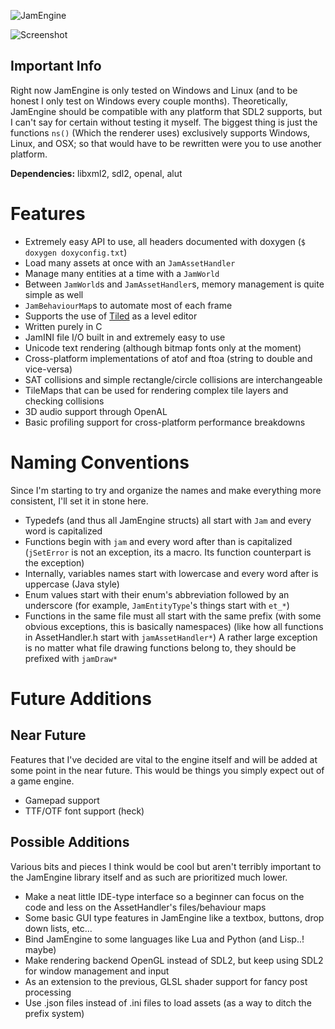 ![JamEngine](https://i.imgur.com/eF0nArB.png)

![Screenshot](https://i.ibb.co/9q7hrSX/screenshot.png)

Important Info
--------------
Right now JamEngine is only tested on Windows and Linux (and to be
honest I only test on Windows every couple months). Theoretically, JamEngine
should be compatible with any platform that SDL2 supports, but I can't
say for certain without testing it myself. The biggest thing is just
the functions `ns()` (Which the renderer uses) exclusively supports Windows,
Linux, and OSX; so that would have to be rewritten were you to use another
platform.

**Dependencies:** libxml2, sdl2, openal, alut

Features
========
 - Extremely easy API to use, all headers documented with doxygen (`$ doxygen doxyconfig.txt`)
 - Load many assets at once with an `JamAssetHandler`
 - Manage many entities at a time with a `JamWorld`
 - Between `JamWorld`s and `JamAssetHandler`s, memory management is quite simple as well
 - `JamBehaviourMap`s to automate most of each frame
 - Supports the use of [Tiled](https://www.mapeditor.org/) as a level editor
 - Written purely in C
 - JamINI file I/O built in and extremely easy to use
 - Unicode text rendering (although bitmap fonts only at the moment)
 - Cross-platform implementations of atof and ftoa (string to double and vice-versa)
 - SAT collisions and simple rectangle/circle collisions are interchangeable
 - TileMaps that can be used for rendering complex tile layers and checking collisions
 - 3D audio support through OpenAL
 - Basic profiling support for cross-platform performance breakdowns

Naming Conventions
==================
Since I'm starting to try and organize the names and make everything more consistent,
I'll set it in stone here.

 + Typedefs (and thus all JamEngine structs) all start with `Jam` and every word is capitalized
 + Functions begin with `jam` and every word after than is capitalized (`jSetError` is not an exception, its a macro. Its function counterpart is the exception)
 + Internally, variables names start with lowercase and every word after is uppercase (Java style)
 + Enum values start with their enum's abbreviation followed by an underscore (for example, `JamEntityType`'s things start with `et_*`)
 + Functions in the same file must all start with the same prefix (with some obvious exceptions, this is basically namespaces) (like how all functions in AssetHandler.h start with `jamAssetHandler*`) A rather large exception is no matter what file drawing functions belong to, they should be prefixed with `jamDraw*`

Future Additions
================
Near Future
-----------
Features that I've decided are vital to the engine itself and will be added
at some point in the near future. This would be things you simply expect
out of a game engine.
 
 - Gamepad support
 - TTF/OTF font support (heck)
 
Possible Additions
------------------
Various bits and pieces I think would be cool but aren't terribly important
to the JamEngine library itself and as such are prioritized much lower.

 - Make a neat little IDE-type interface so a beginner can focus on the code and less on the AssetHandler's files/behaviour maps
 - Some basic GUI type features in JamEngine like a textbox, buttons, drop down lists, etc...
 - Bind JamEngine to some languages like Lua and Python (and Lisp..! maybe)
 - Make rendering backend OpenGL instead of SDL2, but keep using SDL2 for window management and input
 - As an extension to the previous, GLSL shader support for fancy post processing 
 - Use .json files instead of .ini files to load assets (as a way to ditch the prefix system)